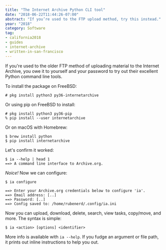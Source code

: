 ```yaml
---
title: "The Internet Archive Python CLI tool"
date: "2018-06-22T11:44:26-07:00"
abstract: "If you’re used to the FTP upload method, try this instead."
year: "2018"
category: Software
tag:
- california2018
- guides
- internet-archive
- written-in-san-francisco
---
```

If you're used to the older FTP method of uploading material to the Internet Archive, you owe it to yourself and your password to try out their excellent Python command line tools.

To install the package on FreeBSD:

    # pkg install python3 py36-internetarchive

Or using pip on FreeBSD to install:

    # pkg install python3 py36-pip
    % pip install --user internetarchive

Or on macOS with Homebrew:

    $ brew install python
    $ pip install internetarchive

Let's confirm it worked:

    $ ia --help | head 1
    ==> A command line interface to Archive.org.

*Noice!* Now we can configure:

    $ ia configure

    ==> Enter your Archive.org credentials below to configure 'ia'.
    ==> Email address: [..]
    ==> Password: [..]
    ==> Config saved to: /home/rubenerd/.config/ia.ini

Now you can upload, download, delete, search, view tasks, copy/move, and more. The syntax is simple:

    $ ia <action> [options] <identifier>

More info is available with `ia --help`. If you fudge an argument or file path, it prints out inline instructions to help you out.

